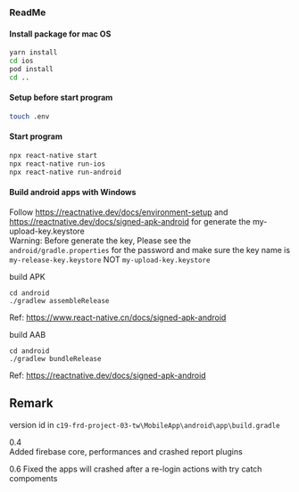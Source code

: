 ### ReadMe

#### Install package for mac OS

```bash
yarn install
cd ios
pod install
cd ..
```

#### Setup before start program

```bash
touch .env
```

#### Start program

```bash
npx react-native start
npx react-native run-ios
npx react-native run-android
```

#### Build android apps with Windows  

Follow https://reactnative.dev/docs/environment-setup and https://reactnative.dev/docs/signed-apk-android for generate the my-upload-key.keystore  
Warning: Before generate the key, Please see the ```android/gradle.properties``` for the password and make sure the key name is ```my-release-key.keystore```  NOT ```my-upload-key.keystore```

build APK  
```
cd android
./gradlew assembleRelease
```
Ref: https://www.react-native.cn/docs/signed-apk-android  

build AAB    
```
cd android
./gradlew bundleRelease
```
Ref: https://reactnative.dev/docs/signed-apk-android  



## Remark
version id in ```c19-frd-project-03-tw\MobileApp\android\app\build.gradle```   

0.4  
Added firebase core, performances and crashed report plugins

0.6
Fixed the apps will crashed after a re-login actions with try catch compoments
